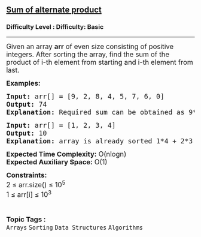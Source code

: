 <h2><a href="https://www.geeksforgeeks.org/problems/minimize-sum-of-alternate-product2033/1?page=1&sortBy=difficulty">Sum of alternate product</a></h2><h3>Difficulty Level : Difficulty: Basic</h3><hr><div class="problems_problem_content__Xm_eO"><p><span style="font-size: 18px;">Given an array <strong>arr</strong> of even size consisting of positive integers. After sorting the array, find the sum of the product of i-th element from starting and i-th element from last.</span></p>
<p><span style="font-size: 18px;"><strong>Examples:</strong></span></p>
<pre><span style="font-size: 18px;"><strong>Input: </strong>arr[] = [9, 2, 8, 4, 5, 7, 6, 0]
<strong>Output: </strong>74
<strong>Explanation: </strong>Required sum can be obtained as 9*0 + 8*2 + 7*4 + 6*5 which is equal to 74.</span></pre>
<pre><span style="font-size: 18px;"><strong>Input: </strong>arr[] = [1, 2, 3, 4]
<strong>Output: </strong>10
<strong>Explanation: </strong>array is already sorted 1*4 + 2*3 = 10</span></pre>
<p><span style="font-size: 18px;"><strong>Expected Time Complexity:</strong> O(nlogn)<br><strong>Expected Auxiliary Space:</strong> O(1)</span></p>
<p><span style="font-size: 18px;"><strong>Constraints:</strong><br>2 ≤ arr.size() ≤ 10<sup>5</sup><br>1 ≤ arr[i] ≤ 10<sup>3</sup><br></span></p></div><br><p><span style=font-size:18px><strong>Topic Tags : </strong><br><code>Arrays</code>&nbsp;<code>Sorting</code>&nbsp;<code>Data Structures</code>&nbsp;<code>Algorithms</code>&nbsp;